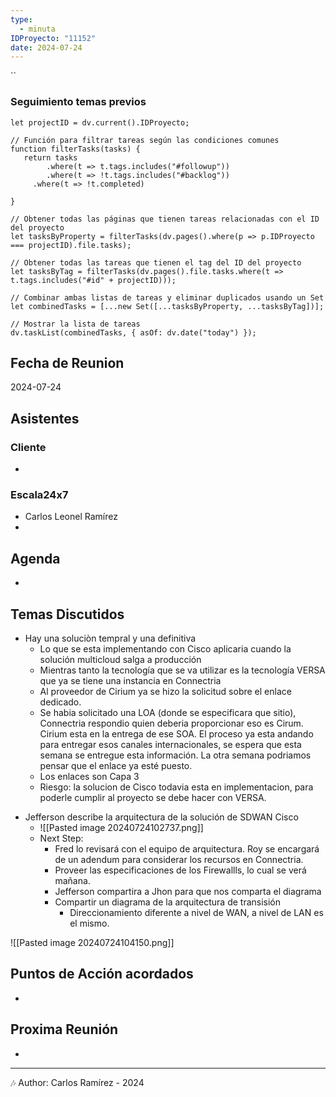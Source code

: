 ```yaml
---
type:
  - minuta
IDProyecto: "11152"
date: 2024-07-24
---
```


``

### Seguimiento temas previos

```dataviewjs
let projectID = dv.current().IDProyecto;

// Función para filtrar tareas según las condiciones comunes
function filterTasks(tasks) {
   return tasks
        .where(t => t.tags.includes("#followup"))
        .where(t => !t.tags.includes("#backlog"))
     .where(t => !t.completed)
        
}

// Obtener todas las páginas que tienen tareas relacionadas con el ID del proyecto
let tasksByProperty = filterTasks(dv.pages().where(p => p.IDProyecto === projectID).file.tasks);

// Obtener todas las tareas que tienen el tag del ID del proyecto
let tasksByTag = filterTasks(dv.pages().file.tasks.where(t => t.tags.includes("#id" + projectID)));

// Combinar ambas listas de tareas y eliminar duplicados usando un Set
let combinedTasks = [...new Set([...tasksByProperty, ...tasksByTag])];

// Mostrar la lista de tareas
dv.taskList(combinedTasks, { asOf: dv.date("today") });
 ```
## Fecha de Reunion
2024-07-24

## Asistentes

### Cliente
* 
### Escala24x7
- Carlos Leonel Ramírez
-  

## Agenda
* 
## Temas Discutidos
*  Hay una soluciòn tempral y una definitiva
	* Lo que se esta implementando con Cisco aplicaria cuando la solución multicloud salga a producción
	* Mientras tanto la tecnología que se va utilizar es la tecnología VERSA que ya se tiene una instancia en Connectria
	* Al proveedor de Cirium ya se hizo la solicitud sobre el enlace dedicado.
	* Se habia solicitado una LOA (donde se especificara que sitio), Connectria respondio quien deberia proporcionar eso es Cirum. Cirium esta en la entrega de ese SOA. El proceso ya esta andando para entregar esos canales internacionales, se espera que esta semana se entregue esta información. La otra semana podriamos pensar que el enlace ya esté puesto.
	* Los enlaces son Capa 3
	* Riesgo: la solucion de Cisco todavia esta en implementacion, para poderle cumplir al proyecto se debe hacer con VERSA.
- Jefferson describe la arquitectura de la solución de SDWAN Cisco	
	- ![[Pasted image 20240724102737.png]]
	- Next Step: 
		- Fred lo revisará con el equipo de arquitectura. Roy se encargará de un adendum para considerar los recursos en Connectria.
		- Proveer las especificaciones de los Firewallls, lo cual se verá mañana.
		- Jefferson compartira a Jhon para que nos comparta el diagrama
		- Compartir un diagrama de la arquitectura de transisión
			- Direccionamiento diferente a nivel de WAN, a nivel de LAN es el mismo.

![[Pasted image 20240724104150.png]]

## Puntos de Acción acordados
*  

## Proxima Reunión
*   

---
🎶
Author: Carlos Ramírez - 2024
